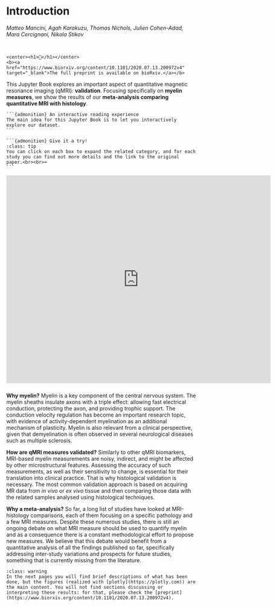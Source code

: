 Introduction
=========================================================

_Matteo Mancini, Agah Karakuzu, Thomas Nichols, Julien Cohen-Adad, Mara Cercignani, Nikola Stikov_
 
<br>

````{margin}
<center><h1>📝</h1></center>
<b><a href="https://www.biorxiv.org/content/10.1101/2020.07.13.200972v4" target="_blank">The full preprint is available on bioRxiv.</a></b>
````

This Jupyter Book explores an important aspect of quantitative magnetic resonance imaging (qMRI): **validation**. Focusing specifically on **myelin measures**, we show the results of our **meta-analysis comparing quantitative MRI with histology**.


````{margin}
```{admonition} An interactive reading experience
The main idea for this Jupyter Book is to let you interactively explore our dataset.
```
````

````{margin}
```{admonition} Give it a try!
:class: tip
You can click on each box to expand the related category, and for each study you can find out more details and the link to the original paper.<br><br>⬅
```
````

<center><iframe src="https://agahkarakuzu.github.io/figserver/fig2.html" height="550" width="700" style="border:none;margin-bottom: 10px;" scrolling="no" frameborder="0"></iframe></center>

**Why myelin?** Myelin is a key component of the central nervous system. The myelin sheaths insulate axons with a triple effect: allowing fast electrical conduction, protecting the axon, and providing trophic support. The conduction velocity regulation has become an important research topic, with evidence of activity-dependent myelination as an additional mechanism of plasticity. Myelin is also relevant from a clinical perspective, given that demyelination is often observed in several neurological diseases such as multiple sclerosis.

**How are qMRI measures validated?** Similarly to other qMRI biomarkers, MRI-based myelin measurements are noisy, indirect, and might be affected by other microstructural features. Assessing the accuracy of such measurements, as well as their sensitivity to change, is essential for their translation into clinical practice. That is why histological validation is necessary. The most common validation approach is based on acquiring MR data from *in vivo* or *ex vivo* tissue and then comparing those data with the related samples analysed using histological techniques.

**Why a meta-analysis?** So far, a long list of studies have looked at MRI-histology comparisons, each of them focusing on a specific pathology and a few MRI measures. Despite these numerous studies, there is still an ongoing debate on what MRI measure should be used to quantify myelin and as a consequence there is a constant methodological effort to propose new measures. We believe that this debate would benefit from a quantitative analysis of all the findings published so far, specifically addressing inter-study variations and prospects for future studies, something that is currently missing from the literature.
<br>


```{admonition} About the content of this Jupyter Book
:class: warning
In the next pages you will find brief descriptions of what has been done, but the figures (realized with [plotly](https://plotly.com)) are the main content. You will not find sections discussing or interpreting these results: for that, please check the [preprint](https://www.biorxiv.org/content/10.1101/2020.07.13.200972v4).
```